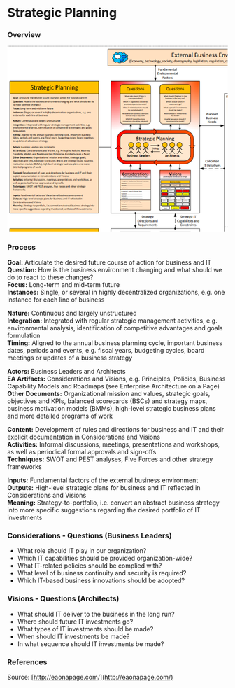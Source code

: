 # Strategic Planning

### Overview

![](../.gitbook/assets/ea_process_strategic_planning.png)

### Process

 **Goal:** Articulate the desired future course of action for business and IT  
**Question:** How is the business environment changing and what should we do to react to these changes?  
**Focus:** Long-term and mid-term future  
**Instances:** Single, or several in highly decentralized organizations, e.g. one instance for each line of business

 **Nature:** Continuous and largely unstructured  
**Integration:** Integrated with regular strategic management activities, e.g. environmental analysis, identification of competitive advantages and goals formulation  
**Timing:** Aligned to the annual business planning cycle, important business dates, periods and events, e.g. fiscal years, budgeting cycles, board meetings or updates of a business strategy

 **Actors:** Business Leaders and Architects  
**EA Artifacts:** Considerations and Visions, e.g. Principles, Policies, Business Capability Models and Roadmaps \(see Enterprise Architecture on a Page\)  
**Other Documents:** Organizational mission and values, strategic goals, objectives and KPIs, balanced scorecards \(BSCs\) and strategy maps, business motivation models \(BMMs\), high-level strategic business plans and more detailed programs of work

 **Content:** Development of rules and directions for business and IT and their explicit documentation in Considerations and Visions  
**Activities:** Informal discussions, meetings, presentations and workshops, as well as periodical formal approvals and sign-offs  
**Techniques:** SWOT and PEST analyses, Five Forces and other strategy frameworks

 **Inputs:** Fundamental factors of the external business environment  
**Outputs:** High-level strategic plans for business and IT reflected in Considerations and Visions  
**Meaning:** Strategy-to-portfolio, i.e. convert an abstract business strategy into more specific suggestions regarding the desired portfolio of IT investments

### Considerations - Questions \(Business Leaders\)

* What role should IT play in our organization?
* Which IT capabilities should be provided organization-wide?
* What IT-related policies should be complied with?
* What level of business continuity and security is required?
* Which IT-based business innovations should be adopted?

### Visions - Questions \(Architects\)

* What should IT deliver to the business in the long run?
* Where should future IT investments go?
* What types of IT investments should be made?
* When should IT investments be made?
* In what sequence should IT investments be made?

### References

Source: [http://eaonapage.com/](http://eaonapage.com/)

